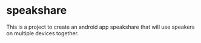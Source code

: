 speakshare
==========

This is a project to create an android app speakshare that will use speakers on multiple devices together.
